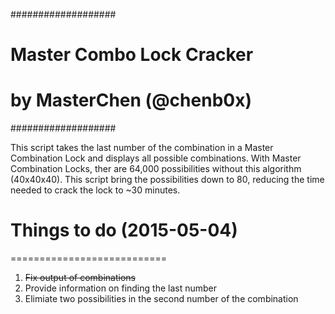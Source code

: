 ###################
# Master Combo Lock Cracker
# by MasterChen (@chenb0x)
###################

This script takes the last number of the combination in a Master Combination Lock and displays all possible combinations.
With Master Combination Locks, ther are 64,000 possibilities without this algorithm (40x40x40). This script bring the 
possibilities down to 80, reducing the time needed to crack the lock to ~30 minutes.

# Things to do (2015-05-04)
===========================
1. ~~Fix output of combinations~~
2. Provide information on finding the last number
3. Elimiate two possibilities in the second number of the combination
